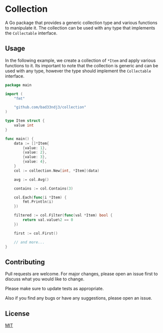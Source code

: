 # Collection

A Go package that provides a generic collection type and various functions to manipulate it. The collection can be used with any type that implements the `Collectable` interface.

## Usage

In the following example, we create a collection of `*Item` and apply various functions to it. Its important to note that the collection is generic and can be used with any type, however the type should implement the `Collectable` interface.

```go
package main

import (
	"fmt"

	"github.com/bad33ndj3/collection"
)

type Item struct {
	value int
}

func main() {
	data := []*Item{
		{value: 1},
		{value: 2},
		{value: 3},
		{value: 4},
	}
	col := collection.New[int, *Item](data)

	avg := col.Avg()

	contains := col.Contains(3)

	col.Each(func(i *Item) {
		fmt.Println(i)
	})

	filtered := col.Filter(func(val *Item) bool {
		return val.value%2 == 0
	})

	first := col.First()

	// and more...
}

```

## Contributing
Pull requests are welcome. For major changes, please open an issue first to discuss what you would like to change.

Please make sure to update tests as appropriate.

Also if you find any bugs or have any suggestions, please open an issue.

## License
[MIT](https://choosealicense.com/licenses/mit/)
